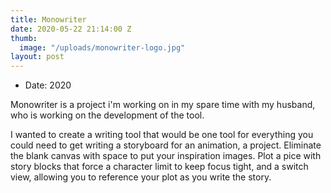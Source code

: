 ```yaml
---
title: Monowriter
date: 2020-05-22 21:14:00 Z
thumb:
  image: "/uploads/monowriter-logo.jpg"
layout: post
---
```


<ul class="list-tools" style="color:#{{ page.color }}">
<li>Date: 2020</li>
</ul>

<p class="lead"> Monowriter is a project i'm working on in my spare time with my husband, who is working on the development of the tool.
<p class="lead">I wanted to create a writing tool that would be one tool for everything you could need to get writing a storyboard for an animation, a project. Eliminate the blank canvas with space to put your inspiration images. Plot a pice with story blocks that force a character limit to keep focus tight, and a switch view, allowing you to reference your plot as you write the story.</p>

